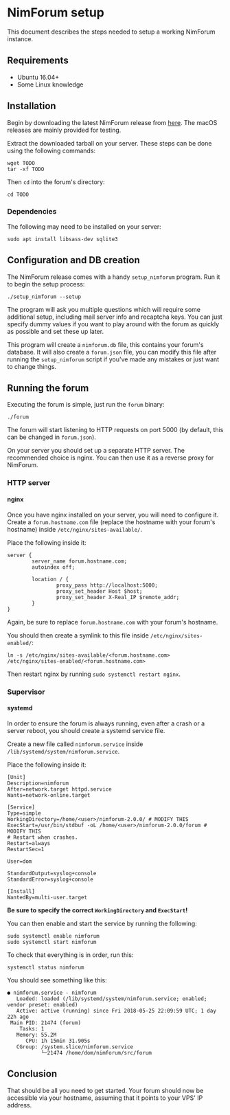 # NimForum setup

This document describes the steps needed to setup a working NimForum instance.

## Requirements

* Ubuntu 16.04+
* Some Linux knowledge

## Installation

Begin by downloading the latest NimForum release from
[here](https://github.com/nim-lang/nimforum/releases). The macOS releases are
mainly provided for testing.

Extract the downloaded tarball on your server. These steps can be done using
the following commands:

```
wget TODO
tar -xf TODO
```

Then ``cd`` into the forum's directory:

```
cd TODO
```

### Dependencies

The following may need to be installed on your server:

```
sudo apt install libsass-dev sqlite3
```

## Configuration and DB creation

The NimForum release comes with a handy ``setup_nimforum`` program. Run
it to begin the setup process:

```
./setup_nimforum --setup
```

The program will ask you multiple questions which will require some
additional setup, including mail server info and recaptcha keys. You can
just specify dummy values if you want to play around with the forum as
quickly as possible and set these up later.

This program will create a ``nimforum.db`` file, this contains your forum's
database. It will also create a ``forum.json`` file, you can modify this
file after running the ``setup_nimforum`` script if you've made any mistakes
or just want to change things.

## Running the forum

Executing the forum is simple, just run the ``forum`` binary:

```
./forum
```

The forum will start listening to HTTP requests on port 5000 (by default, this
can be changed in ``forum.json``).

On your server you should set up a separate HTTP server. The recommended choice
is nginx. You can then use it as a reverse proxy for NimForum.

### HTTP server

#### nginx

Once you have nginx installed on your server, you will need to configure it.
Create a ``forum.hostname.com`` file (replace the hostname with your forum's
hostname) inside ``/etc/nginx/sites-available/``.

Place the following inside it:

```
server {
        server_name forum.hostname.com;
        autoindex off;

        location / {
                proxy_pass http://localhost:5000;
                proxy_set_header Host $host;
                proxy_set_header X-Real_IP $remote_addr;
        }
}
```

Again, be sure to replace ``forum.hostname.com`` with your forum's
hostname.

You should then create a symlink to this file inside ``/etc/nginx/sites-enabled/``:

```
ln -s /etc/nginx/sites-available/<forum.hostname.com> /etc/nginx/sites-enabled/<forum.hostname.com>
```

Then restart nginx by running ``sudo systemctl restart nginx``.

### Supervisor

#### systemd

In order to ensure the forum is always running, even after a crash or a server
reboot, you should create a systemd service file.

Create a new file called ``nimforum.service`` inside ``/lib/systemd/system/nimforum.service``.

Place the following inside it:

```
[Unit]
Description=nimforum
After=network.target httpd.service
Wants=network-online.target

[Service]
Type=simple
WorkingDirectory=/home/<user>/nimforum-2.0.0/ # MODIFY THIS
ExecStart=/usr/bin/stdbuf -oL /home/<user>/nimforum-2.0.0/forum # MODIFY THIS
# Restart when crashes.
Restart=always
RestartSec=1

User=dom

StandardOutput=syslog+console
StandardError=syslog+console

[Install]
WantedBy=multi-user.target
```

**Be sure to specify the correct ``WorkingDirectory`` and ``ExecStart``!**

You can then enable and start the service by running the following:

```
sudo systemctl enable nimforum
sudo systemctl start nimforum
```

To check that everything is in order, run this:

```
systemctl status nimforum
```

You should see something like this:

```
● nimforum.service - nimforum
   Loaded: loaded (/lib/systemd/system/nimforum.service; enabled; vendor preset: enabled)
   Active: active (running) since Fri 2018-05-25 22:09:59 UTC; 1 day 22h ago
 Main PID: 21474 (forum)
    Tasks: 1
   Memory: 55.2M
      CPU: 1h 15min 31.905s
   CGroup: /system.slice/nimforum.service
           └─21474 /home/dom/nimforum/src/forum
```

## Conclusion

That should be all you need to get started. Your forum should now be accessible
via your hostname, assuming that it points to your VPS' IP address.